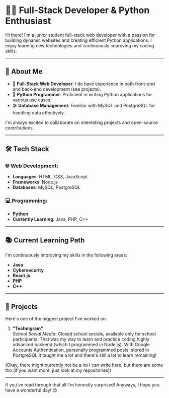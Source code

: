 # 👨‍💻 Full-Stack Developer & Python Enthusiast

Hi there! I'm a junior student full-stack web developer with a passion for building dynamic websites and creating efficient Python applications. I enjoy learning new technologies and continuously improving my coding skills. 

---

## 🚀 About Me

- 🔧 **Full-Stack Web Developer**: I do have experience in both front-end and back-end development (see projects).
- 🐍 **Python Programmer**: Proficient in writing Python applications for various use cases.
- 🛠️ **Database Management**: Familiar with MySQL and PostgreSQL for handling data effectively. 

I'm always excited to collaborate on interesting projects and open-source contributions.

---

## 🛠️ Tech Stack

### 🌐 Web Development:
- **Languages**: HTML, CSS, JavaScript
- **Frameworks**: Node.js
- **Databases**: MySQL, PostgreSQL

### 💻 Programming:
- **Python**
- **Currently Learning**: Java, PHP, C++

---

## 📚 Current Learning Path
I'm continuously improving my skills in the following areas:
- **Java**
- **Cybersecurity**
- **React.js**
- **PHP**
- **C++**

---

## 🌟 Projects

Here's one of the biggest project I've worked on:

1. **"Technigram"**  
   *School Social Media*: Closed school socials, available only for school participants. That was my way to learn and practice coding highly advanced backend (which I programmed in Node.js). With Google Accounts Authentication, personally programmed posts, stored in PostgreSQL it taught me a lot and there's still a lot to learn remaining!

(Okay, there might currently not be a lot I can write here, but there are some tho (if you want more, just look at my repositories))

---


If you've read through that all I'm honestly surprised!
Anyways, I hope you have a wonderful day! 😊
